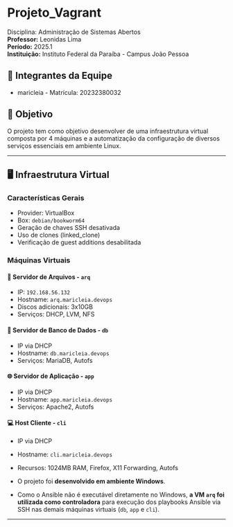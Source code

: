 # Projeto_Vagrant

Disciplina: Administração de Sistemas Abertos  
**Professor:** Leonidas Lima  
**Período:** 2025.1  
**Instituição:** Instituto Federal da Paraíba - Campus João Pessoa

## 👥 Integrantes da Equipe
- maricleia - Matrícula: 20232380032

## 🎯 Objetivo
O projeto tem como objetivo desenvolver de uma infraestrutura virtual composta por 4 máquinas e a automatização da configuração de diversos serviços essenciais em ambiente Linux.

---

## 🖥️ Infraestrutura Virtual

### Características Gerais
- Provider: VirtualBox  
- Box: `debian/bookworm64`  
- Geração de chaves SSH desativada  
- Uso de clones (linked_clone)  
- Verificação de guest additions desabilitada  

### Máquinas Virtuais

#### 🔐 Servidor de Arquivos - `arq`
- IP: `192.168.56.132`
- Hostname: `arq.maricleia.devops`
- Discos adicionais: 3x10GB
- Serviços: DHCP, LVM, NFS

#### 🧮 Servidor de Banco de Dados - `db`
- IP via DHCP
- Hostname: `db.maricleia.devops`
- Serviços: MariaDB, Autofs

#### 🌐 Servidor de Aplicação - `app`
- IP via DHCP
- Hostname: `app.maricleia.devops`
- Serviços: Apache2, Autofs

#### 💻 Host Cliente - `cli`
- IP via DHCP
- Hostname: `cli.maricleia.devops`
- Recursos: 1024MB RAM, Firefox, X11 Forwarding, Autofs

- O projeto foi **desenvolvido em ambiente Windows**.  
- Como o Ansible não é executável diretamente no Windows, **a VM `arq` foi utilizada como controladora** para execução dos playbooks Ansible via SSH nas demais máquinas virtuais (`db`, `app` e `cli`).


---
